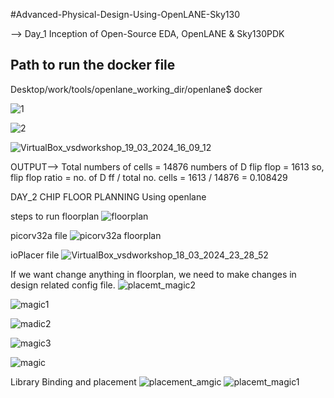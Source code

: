 #Advanced-Physical-Design-Using-OpenLANE-Sky130

   --> Day_1 Inception of Open-Source EDA, OpenLANE & Sky130PDK
   ## Path to run the docker file
Desktop/work/tools/openlane_working_dir/openlane$ docker

![1](https://github.com/manishkumar754/VSDWorkshop/assets/132566236/4bb4ecd0-bee2-45cb-b002-ba39b1a82cce)

![2](https://github.com/manishkumar754/VSDWorkshop/assets/132566236/bf6ed14b-ad78-41e4-867a-71ac6eb096f6)

![VirtualBox_vsdworkshop_19_03_2024_16_09_12](https://github.com/manishkumar754/VSDWorkshop/assets/132566236/8cd9565e-9de1-43ac-a2b2-66339ed0b63b)


OUTPUT-->
Total numbers of cells = 14876
numbers of D flip flop = 1613
so, flip flop ratio = no. of D ff / total no. cells = 1613 / 14876 = 0.108429



DAY_2  CHIP FLOOR PLANNING Using openlane

steps to run floorplan
![floorplan](https://github.com/manishkumar754/VSDWorkshop/assets/132566236/47208a3b-2a43-45a8-b2a1-fed766866c48)

picorv32a file
![picorv32a floorplan](https://github.com/manishkumar754/VSDWorkshop/assets/132566236/408bab35-a234-46e8-9fac-40780ba93f92)

ioPlacer file
![VirtualBox_vsdworkshop_18_03_2024_23_28_52](https://github.com/manishkumar754/VSDWorkshop/assets/132566236/5bdf54c3-adf0-4605-a7d9-0127d66f5fc6)

If we want change anything in floorplan, we need to make changes in design related config file.
![placemt_magic2](https://github.com/manishkumar754/VSDWorkshop/assets/132566236/3f55a087-223c-447e-804e-1427df1cc348)

![magic1](https://github.com/manishkumar754/VSDWorkshop/assets/132566236/d12589d8-dde7-4edf-8d33-bf029d75c794)

![madic2](https://github.com/manishkumar754/VSDWorkshop/assets/132566236/07f65736-bd3b-4593-b770-a273e9b07aa6)

![magic3](https://github.com/manishkumar754/VSDWorkshop/assets/132566236/37da62de-9a63-44a5-99fb-e161445e73bc)

![magic](https://github.com/manishkumar754/VSDWorkshop/assets/132566236/03d54a77-c654-419e-abf1-ec74f70e9e8c)


Library Binding and placement
![placement_amgic](https://github.com/manishkumar754/VSDWorkshop/assets/132566236/73f4f89d-cf84-4db4-b332-ff3541b70355)
![placemt_magic1](https://github.com/manishkumar754/VSDWorkshop/assets/132566236/bcaac299-54cc-4790-905c-abb594b1f725)
